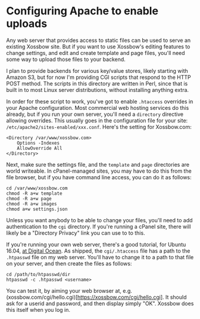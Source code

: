 # Configuring Apache to enable uploads

Any web server that provides access to static files can be used to serve an existing Xossbow site. But if you want to use Xossbow's editing features to change settings, and edit and create template and page files, you'll need some way to upload those files to your backend.

I plan to provide backends for various key/value stores, likely starting with Amazon S3, but for now I'm providing CGI scripts that respond to the HTTP POST method. The scripts in this directory are written in Perl, since that is built in to most Linux server distributions, without installing anything extra.

In order for these script to work, you've got to enable `.htaccess` overrides in your Apache configuration. Most commercial web hosting services do this already, but if you run your own server, you'll need a `directory` directive allowing overrides. This usually goes in the configuration file for your site: `/etc/apache2/sites-enabled/xxx.conf`. Here's the setting for Xossbow.com:

    <Directory /var/www/xossbow.com>
        Options -Indexes
        AllowOverride All
    </Directory>

Next, make sure the settings file, and the `template` and `page` directories are world writeable. In cPanel-managed sites, you may have to do this from the file browser, but if you have command line access, you can do it as follows:

    cd /var/www/xossbow.com
    chmod -R a+w template
    chmod -R a+w page
    chmod -R a+w images
    chmod a+w settings.json

Unless you want anybody to be able to change your files, you'll need to add authentication to the `cgi` directory. If you're running a cPanel site, there will likely be a "Directory Privacy" link you can use to to this.

If you're running your own web server, there's a good tutorial, for Ubuntu 16.04, [at Digital Ocean](https://www.digitalocean.com/community/tutorials/how-to-set-up-password-authentication-with-apache-on-ubuntu-16-04). As shipped, the `cgi/.htaccess` file has a path to the `.htpasswd` file on my web server. You'll have to change it to a path to that file on your server, and then create the files as follows:

    cd /path/to/htpasswd/dir
    htpasswd -c .htpasswd <username>
    
You can test it, by aiming your web browser at, e.g. (xossbow.com/cgi/hello.cgi)[https://xossbow.com/cgi/hello.cgi]. It should ask for a userid and password, and then display simply "OK". Xossbow does this itself when you log in.


